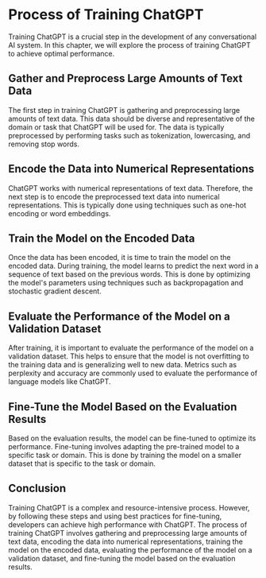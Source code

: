 Process of Training ChatGPT
========================================================================

Training ChatGPT is a crucial step in the development of any conversational AI system. In this chapter, we will explore the process of training ChatGPT to achieve optimal performance.

Gather and Preprocess Large Amounts of Text Data
------------------------------------------------

The first step in training ChatGPT is gathering and preprocessing large amounts of text data. This data should be diverse and representative of the domain or task that ChatGPT will be used for. The data is typically preprocessed by performing tasks such as tokenization, lowercasing, and removing stop words.

Encode the Data into Numerical Representations
----------------------------------------------

ChatGPT works with numerical representations of text data. Therefore, the next step is to encode the preprocessed text data into numerical representations. This is typically done using techniques such as one-hot encoding or word embeddings.

Train the Model on the Encoded Data
-----------------------------------

Once the data has been encoded, it is time to train the model on the encoded data. During training, the model learns to predict the next word in a sequence of text based on the previous words. This is done by optimizing the model's parameters using techniques such as backpropagation and stochastic gradient descent.

Evaluate the Performance of the Model on a Validation Dataset
-------------------------------------------------------------

After training, it is important to evaluate the performance of the model on a validation dataset. This helps to ensure that the model is not overfitting to the training data and is generalizing well to new data. Metrics such as perplexity and accuracy are commonly used to evaluate the performance of language models like ChatGPT.

Fine-Tune the Model Based on the Evaluation Results
---------------------------------------------------

Based on the evaluation results, the model can be fine-tuned to optimize its performance. Fine-tuning involves adapting the pre-trained model to a specific task or domain. This is done by training the model on a smaller dataset that is specific to the task or domain.

Conclusion
----------

Training ChatGPT is a complex and resource-intensive process. However, by following these steps and using best practices for fine-tuning, developers can achieve high performance with ChatGPT. The process of training ChatGPT involves gathering and preprocessing large amounts of text data, encoding the data into numerical representations, training the model on the encoded data, evaluating the performance of the model on a validation dataset, and fine-tuning the model based on the evaluation results.
